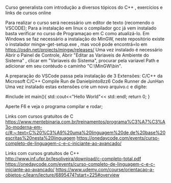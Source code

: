 Curso generalista com introdução a diversos tópicos do C++ , exercícios e links de cursos online

Para realizar o curso será necessário um editor de texto (recomendo o VSCODE);
Para a instalação em linux o compilador gcc já vem instalado basta verificar no curso de Programaçao em C como atualizá-lo.
Em Windows se faz necessário a instalação do MinGW, neste repositório existe o instalador mingw-get-setup.exe , mas você pode encontrá=lo em https://osdn.net/projects/mingw/releases/
Uma vez instalado é necessário Abrir o Painel de Controle, Abrir "Editar as Variaveis de Ambiente do Sistema" , clicar em "Variaveis do Sistema", procurar pela variavel Path e adicionar em seu contéudo o caminho "C:\MinGW\bin".

A preparação do VSCode passa pela instalação de 3 Extensões:
C/C++ da Microsoft
C/C++ Compile Run de Danielpinto8zz6
Code Runner de JunHan
Uma vez instalado estas extensões crie um novo arquivo.c e digite:

#include <iostream>
int main(){
    std::cout<<"Hello World"<< std::endl;
    return 0;
    }

Aperte F6 e veja o programa compilar e rodar;

Links com cursos gratuitos de C
https://www.mentebinaria.com.br/treinamentos/programa%C3%A7%C3%A3o-moderna-em-c/#:~:text=C%20%C3%A9%20uma%20linguagem%20de,de%20base%20escritas%20nesta%20linguagem
https://onedaycode.com/events/curso-completo-de-linguagem-c-e-c-iniciante-ao-avancado/

Links com cursos gratuitos de C++
http://www.inf.ufpr.br/lesoliveira/download/c-completo-total.pdf
https://onedaycode.com/events/curso-completo-de-linguagem-c-e-c-iniciante-ao-avancado/
https://www.udemy.com/course/orientacao-a-objetos-c/learn/lecture/6895474?start=225#overview
